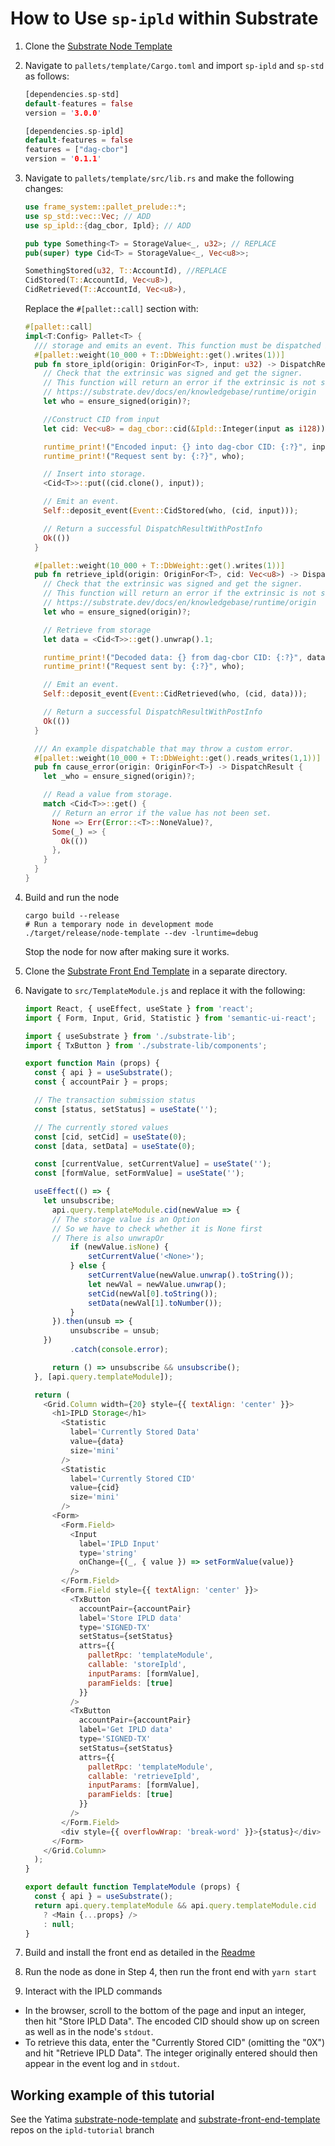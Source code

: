 # How to Use `sp-ipld` within Substrate

1. Clone the [Substrate Node Template](https://github.com/substrate-developer-hub/substrate-node-template)
2. Navigate to `pallets/template/Cargo.toml` and import `sp-ipld` and `sp-std` as follows:
   ```rust
   [dependencies.sp-std]
   default-features = false
   version = '3.0.0'
   
   [dependencies.sp-ipld]
   default-features = false
   features = ["dag-cbor"]
   version = '0.1.1'
   ```
3. Navigate to `pallets/template/src/lib.rs` and make the following changes: 
   ```rust
   use frame_system::pallet_prelude::*;
   use sp_std::vec::Vec; // ADD
   use sp_ipld::{dag_cbor, Ipld}; // ADD
   ```
   ```rust
   pub type Something<T> = StorageValue<_, u32>; // REPLACE
   pub(super) type Cid<T> = StorageValue<_, Vec<u8>>; 
   ```
   ```rust
   SomethingStored(u32, T::AccountId), //REPLACE
   CidStored(T::AccountId, Vec<u8>),
   CidRetrieved(T::AccountId, Vec<u8>),
   ```
   Replace the `#[pallet::call]` section with:
   ```rust
   #[pallet::call]
   impl<T:Config> Pallet<T> {
     /// storage and emits an event. This function must be dispatched by a signed extrinsic.
     #[pallet::weight(10_000 + T::DbWeight::get().writes(1))]
     pub fn store_ipld(origin: OriginFor<T>, input: u32) -> DispatchResult {
       // Check that the extrinsic was signed and get the signer.
       // This function will return an error if the extrinsic is not signed.
       // https://substrate.dev/docs/en/knowledgebase/runtime/origin
       let who = ensure_signed(origin)?;

       //Construct CID from input
       let cid: Vec<u8> = dag_cbor::cid(&Ipld::Integer(input as i128)).to_bytes();

       runtime_print!("Encoded input: {} into dag-cbor CID: {:?}", input, cid);
       runtime_print!("Request sent by: {:?}", who);

       // Insert into storage.
       <Cid<T>>::put((cid.clone(), input));

       // Emit an event.
       Self::deposit_event(Event::CidStored(who, (cid, input)));

       // Return a successful DispatchResultWithPostInfo
       Ok(())
     }

     #[pallet::weight(10_000 + T::DbWeight::get().writes(1))]
     pub fn retrieve_ipld(origin: OriginFor<T>, cid: Vec<u8>) -> DispatchResult {
       // Check that the extrinsic was signed and get the signer.
       // This function will return an error if the extrinsic is not signed.
       // https://substrate.dev/docs/en/knowledgebase/runtime/origin
       let who = ensure_signed(origin)?;

       // Retrieve from storage
       let data = <Cid<T>>::get().unwrap().1;

       runtime_print!("Decoded data: {} from dag-cbor CID: {:?}", data, cid);
       runtime_print!("Request sent by: {:?}", who);

       // Emit an event.
       Self::deposit_event(Event::CidRetrieved(who, (cid, data)));

       // Return a successful DispatchResultWithPostInfo
       Ok(())
     }

     /// An example dispatchable that may throw a custom error.
     #[pallet::weight(10_000 + T::DbWeight::get().reads_writes(1,1))]
     pub fn cause_error(origin: OriginFor<T>) -> DispatchResult {
       let _who = ensure_signed(origin)?;

       // Read a value from storage.
       match <Cid<T>>::get() {
         // Return an error if the value has not been set.
         None => Err(Error::<T>::NoneValue)?,
         Some(_) => {
           Ok(())
         },
       }
     }
   }
   ```

4. Build and run the node
   ```
   cargo build --release
   # Run a temporary node in development mode
   ./target/release/node-template --dev -lruntime=debug 
   ```
   Stop the node for now after making sure it works.

5. Clone the [Substrate Front End Template](https://github.com/substrate-developer-hub/substrate-front-end-template.git) in a separate directory.

6. Navigate to `src/TemplateModule.js` and replace it with the following:
   ```javascript
   import React, { useEffect, useState } from 'react';
   import { Form, Input, Grid, Statistic } from 'semantic-ui-react';
   
   import { useSubstrate } from './substrate-lib';
   import { TxButton } from './substrate-lib/components';
   
   export function Main (props) {
     const { api } = useSubstrate();
     const { accountPair } = props;
   
     // The transaction submission status
     const [status, setStatus] = useState('');
   
     // The currently stored values
     const [cid, setCid] = useState(0);
     const [data, setData] = useState(0);
   
     const [currentValue, setCurrentValue] = useState('');
     const [formValue, setFormValue] = useState('');
   
     useEffect(() => {
       let unsubscribe;
         api.query.templateModule.cid(newValue => {
         // The storage value is an Option
         // So we have to check whether it is None first
         // There is also unwrapOr
             if (newValue.isNone) {
                 setCurrentValue('<None>');
             } else {
                 setCurrentValue(newValue.unwrap().toString());
                 let newVal = newValue.unwrap();
                 setCid(newVal[0].toString());
                 setData(newVal[1].toNumber());
             }
         }).then(unsub => {
             unsubscribe = unsub;
       })
             .catch(console.error);
   
         return () => unsubscribe && unsubscribe();
     }, [api.query.templateModule]);
   
     return (
       <Grid.Column width={20} style={{ textAlign: 'center' }}>
         <h1>IPLD Storage</h1>
           <Statistic
             label='Currently Stored Data'
             value={data}
             size='mini'
           />
           <Statistic
             label='Currently Stored CID'
             value={cid}
             size='mini'
           />
         <Form>
           <Form.Field>
             <Input
               label='IPLD Input'
               type='string'
               onChange={(_, { value }) => setFormValue(value)}
             />
           </Form.Field>
           <Form.Field style={{ textAlign: 'center' }}>
             <TxButton
               accountPair={accountPair}
               label='Store IPLD data'
               type='SIGNED-TX'
               setStatus={setStatus}
               attrs={{
                 palletRpc: 'templateModule',
                 callable: 'storeIpld',
                 inputParams: [formValue],
                 paramFields: [true]
               }}
             />
             <TxButton
               accountPair={accountPair}
               label='Get IPLD data'
               type='SIGNED-TX'
               setStatus={setStatus}
               attrs={{
                 palletRpc: 'templateModule',
                 callable: 'retrieveIpld',
                 inputParams: [formValue],
                 paramFields: [true]
               }}
             />
           </Form.Field>
           <div style={{ overflowWrap: 'break-word' }}>{status}</div>
         </Form>
       </Grid.Column>
     );
   }
   
   export default function TemplateModule (props) {
     const { api } = useSubstrate();
     return api.query.templateModule && api.query.templateModule.cid
       ? <Main {...props} />
       : null;
   }
   ```

7. Build and install the front end as detailed in the [Readme](https://github.com/substrate-developer-hub/substrate-front-end-template/blob/master/README.md)
8. Run the node as done in Step 4, then run the front end with `yarn start`
9. Interact with the IPLD commands
  * In the browser, scroll to the bottom of the page and input an integer, then hit "Store IPLD Data". The encoded CID should show up on screen as well as in the node's `stdout`.
  * To retrieve this data, enter the "Currently Stored CID" (omitting the "0X") and hit "Retrieve IPLD Data". The integer originally entered should then appear in the event log and in `stdout`.
   
## Working example of this tutorial
See the Yatima [substrate-node-template](https://github.com/yatima-inc/substrate-node-template) and
[substrate-front-end-template](https://github.com/yatima-inc/substrate-front-end-template) repos on the `ipld-tutorial` branch
